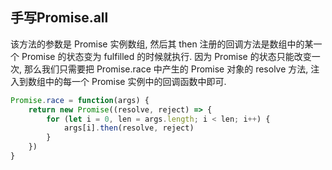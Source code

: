 ## 手写Promise.all 

该方法的参数是 Promise 实例数组, 然后其 then 注册的回调方法是数组中的某一个 Promise 的状态变为 fulfilled 的时候就执行. 因为 Promise 的状态只能改变一次, 那么我们只需要把 Promise.race 中产生的 Promise 对象的 resolve 方法, 注入到数组中的每一个 Promise 实例中的回调函数中即可.

```js
Promise.race = function(args) {
    return new Promise((resolve, reject) => {
        for (let i = 0, len = args.length; i < len; i++) {
            args[i].then(resolve, reject)
        }
    })
}
```